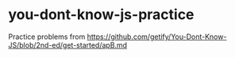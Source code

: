 # you-dont-know-js-practice

Practice problems from https://github.com/getify/You-Dont-Know-JS/blob/2nd-ed/get-started/apB.md
